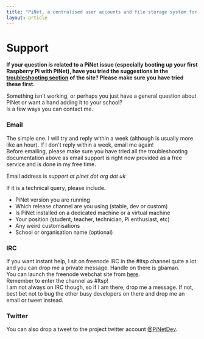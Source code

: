 ```yaml
---
title: "PiNet, a centralised user accounts and file storage system for a Raspberry Pi classroom."
layout: article
---
```


# Support

**If your question is related to a PiNet issue (especially booting up your first Raspberry Pi with PiNet), have you tried the suggestions in the [troubleshooting section](troubleshooting/troubleshooting.html) of the site? Please make sure you have tried these first.**
   
   
Something isn't working, or perhaps you just have a general question about PiNet or want a hand adding it to your school?   
Is a few ways you can contact me.   

### Email
The simple one. I will try and reply within a week (although is usually more like an hour). If I don't reply within a week, email me again!   
Before emailing, please make sure you have tried all the troubleshooting documentation above as email support is right now provided as a free service and is done in my free time.   

Email address is  *support at pinet dot org dot uk*   
    
If it is a technical query, please include.
- PiNet version you are running   
- Which release channel are you using (stable, dev or custom)   
- Is PiNet installed on a dedicated machine or a virtual machine   
- Your position (student, teacher, technician, Pi enthusiast, etc)   
- Any weird customisations    
- School or organisation name (optional)   

### IRC
If you want instant help, I sit on freenode IRC in the #ltsp channel quite a lot and you can drop me a private message. Handle on there is gbaman.  
You can launch the freenode webchat site from [here](https://webchat.freenode.net/).   
Remember to enter the channel as #ltsp!   
I am not always on IRC though, so if I am there, drop me a message. If not, best bet not to bug the other busy developers on there and drop me an email or tweet instead.      

### Twitter
You can also drop a tweet to the project twitter account  [@PiNetDev](https://twitter.com/pinetdev).

